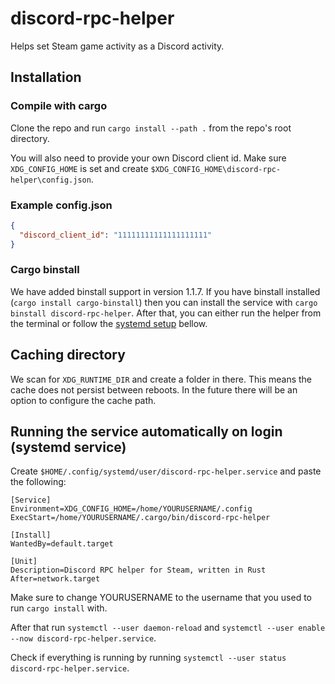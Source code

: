 # discord-rpc-helper

Helps set Steam game activity as a Discord activity.

## Installation

### Compile with cargo

Clone the repo and run `cargo install --path .` from the repo's root directory.

You will also need to provide your own Discord client id. Make sure `XDG_CONFIG_HOME` is set and create `$XDG_CONFIG_HOME\discord-rpc-helper\config.json`.

### Example config.json

```json
{
  "discord_client_id": "11111111111111111111" 
}
```

### Cargo binstall

We have added binstall support in version 1.1.7. If you have binstall installed (`cargo install cargo-binstall`) then you can install the service with `cargo binstall discord-rpc-helper`. After that, you can either run the helper from the terminal or follow the [systemd setup](#running-the-service-automatically-on-login-systemd-service) bellow.

## Caching directory

We scan for `XDG_RUNTIME_DIR` and create a folder in there. This means the cache does not persist between reboots. In the future there will be an option to configure the cache path.

## Running the service automatically on login (systemd service)

Create `$HOME/.config/systemd/user/discord-rpc-helper.service` and paste the following:

```systemd
[Service]
Environment=XDG_CONFIG_HOME=/home/YOURUSERNAME/.config
ExecStart=/home/YOURUSERNAME/.cargo/bin/discord-rpc-helper

[Install]
WantedBy=default.target

[Unit]
Description=Discord RPC helper for Steam, written in Rust
After=network.target
```

Make sure to change YOURUSERNAME to the username that you used to run `cargo install` with.

After that run `systemctl --user daemon-reload` and `systemctl --user enable --now discord-rpc-helper.service`.

Check if everything is running by running `systemctl --user status discord-rpc-helper.service`.

